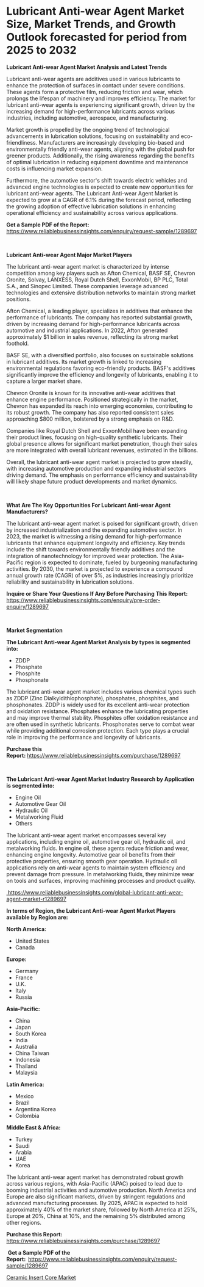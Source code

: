 <p><h1>Lubricant Anti-wear Agent Market Size, Market Trends, and Growth Outlook forecasted for period from 2025 to 2032</h1></p><p><strong>Lubricant Anti-wear Agent Market Analysis and Latest Trends</strong></p>
<p><p>Lubricant anti-wear agents are additives used in various lubricants to enhance the protection of surfaces in contact under severe conditions. These agents form a protective film, reducing friction and wear, which prolongs the lifespan of machinery and improves efficiency. The market for lubricant anti-wear agents is experiencing significant growth, driven by the increasing demand for high-performance lubricants across various industries, including automotive, aerospace, and manufacturing.</p><p>Market growth is propelled by the ongoing trend of technological advancements in lubrication solutions, focusing on sustainability and eco-friendliness. Manufacturers are increasingly developing bio-based and environmentally friendly anti-wear agents, aligning with the global push for greener products. Additionally, the rising awareness regarding the benefits of optimal lubrication in reducing equipment downtime and maintenance costs is influencing market expansion.</p><p>Furthermore, the automotive sector's shift towards electric vehicles and advanced engine technologies is expected to create new opportunities for lubricant anti-wear agents. The Lubricant Anti-wear Agent Market is expected to grow at a CAGR of 6.1% during the forecast period, reflecting the growing adoption of effective lubrication solutions in enhancing operational efficiency and sustainability across various applications.</p></p>
<p><strong>Get a Sample PDF of the Report:&nbsp;</strong> <a href="https://www.reliablebusinessinsights.com/enquiry/request-sample/1289697?utm_campaign=3109&utm_medium=2&utm_source=Github&utm_content=ia&utm_term=29032025&utm_id=lubricant-anti-wear-agent">https://www.reliablebusinessinsights.com/enquiry/request-sample/1289697</a></p>
<p>&nbsp;</p>
<p><strong>Lubricant Anti-wear Agent Major Market Players</strong></p>
<p><p>The lubricant anti-wear agent market is characterized by intense competition among key players such as Afton Chemical, BASF SE, Chevron Oronite, Solvay, LANXESS, Royal Dutch Shell, ExxonMobil, BP PLC, Total S.A., and Sinopec Limited. These companies leverage advanced technologies and extensive distribution networks to maintain strong market positions.</p><p>Afton Chemical, a leading player, specializes in additives that enhance the performance of lubricants. The company has reported substantial growth, driven by increasing demand for high-performance lubricants across automotive and industrial applications. In 2022, Afton generated approximately $1 billion in sales revenue, reflecting its strong market foothold.</p><p>BASF SE, with a diversified portfolio, also focuses on sustainable solutions in lubricant additives. Its market growth is linked to increasing environmental regulations favoring eco-friendly products. BASF's additives significantly improve the efficiency and longevity of lubricants, enabling it to capture a larger market share.</p><p>Chevron Oronite is known for its innovative anti-wear additives that enhance engine performance. Positioned strategically in the market, Chevron has expanded its reach into emerging economies, contributing to its robust growth. The company has also reported consistent sales approaching $800 million, bolstered by a strong emphasis on R&D.</p><p>Companies like Royal Dutch Shell and ExxonMobil have been expanding their product lines, focusing on high-quality synthetic lubricants. Their global presence allows for significant market penetration, though their sales are more integrated with overall lubricant revenues, estimated in the billions.</p><p>Overall, the lubricant anti-wear agent market is projected to grow steadily, with increasing automotive production and expanding industrial sectors driving demand. The emphasis on performance efficiency and sustainability will likely shape future product developments and market dynamics.</p></p>
<p>&nbsp;</p>
<p><strong>What Are The Key Opportunities For Lubricant Anti-wear Agent Manufacturers?</strong></p>
<p><p>The lubricant anti-wear agent market is poised for significant growth, driven by increased industrialization and the expanding automotive sector. In 2023, the market is witnessing a rising demand for high-performance lubricants that enhance equipment longevity and efficiency. Key trends include the shift towards environmentally friendly additives and the integration of nanotechnology for improved wear protection. The Asia-Pacific region is expected to dominate, fueled by burgeoning manufacturing activities. By 2030, the market is projected to experience a compound annual growth rate (CAGR) of over 5%, as industries increasingly prioritize reliability and sustainability in lubrication solutions.</p></p>
<p><strong>Inquire or Share Your Questions If Any Before Purchasing This Report:</strong> <a href="https://www.reliablebusinessinsights.com/enquiry/pre-order-enquiry/1289697?utm_campaign=3109&utm_medium=2&utm_source=Github&utm_content=ia&utm_term=29032025&utm_id=lubricant-anti-wear-agent">https://www.reliablebusinessinsights.com/enquiry/pre-order-enquiry/1289697</a></p>
<p>&nbsp;</p>
<p><strong>Market Segmentation</strong></p>
<p><strong>The Lubricant Anti-wear Agent Market Analysis by types is segmented into:</strong></p>
<p><ul><li>ZDDP</li><li>Phosphate</li><li>Phosphite</li><li>Phosphonate</li></ul></p>
<p><p>The lubricant anti-wear agent market includes various chemical types such as ZDDP (Zinc Dialkyldithiophosphate), phosphates, phosphites, and phosphonates. ZDDP is widely used for its excellent anti-wear protection and oxidation resistance. Phosphates enhance the lubricating properties and may improve thermal stability. Phosphites offer oxidation resistance and are often used in synthetic lubricants. Phosphonates serve to combat wear while providing additional corrosion protection. Each type plays a crucial role in improving the performance and longevity of lubricants.</p></p>
<p><strong>Purchase this Report:&nbsp;</strong><a href="https://www.reliablebusinessinsights.com/purchase/1289697?utm_campaign=3109&utm_medium=2&utm_source=Github&utm_content=ia&utm_term=29032025&utm_id=lubricant-anti-wear-agent">https://www.reliablebusinessinsights.com/purchase/1289697</a></p>
<p>&nbsp;</p>
<p><strong>The Lubricant Anti-wear Agent Market Industry Research by Application is segmented into:</strong></p>
<p><ul><li>Engine Oil</li><li>Automotive Gear Oil</li><li>Hydraulic Oil</li><li>Metalworking Fluid</li><li>Others</li></ul></p>
<p><p>The lubricant anti-wear agent market encompasses several key applications, including engine oil, automotive gear oil, hydraulic oil, and metalworking fluids. In engine oil, these agents reduce friction and wear, enhancing engine longevity. Automotive gear oil benefits from their protective properties, ensuring smooth gear operation. Hydraulic oil applications rely on anti-wear agents to maintain system efficiency and prevent damage from pressure. In metalworking fluids, they minimize wear on tools and surfaces, improving machining processes and product quality.</p></p>
<p><a href="https://www.reliablebusinessinsights.com/global-lubricant-anti-wear-agent-market-r1289697?utm_campaign=3109&utm_medium=2&utm_source=Github&utm_content=ia&utm_term=29032025&utm_id=lubricant-anti-wear-agent">&nbsp;https://www.reliablebusinessinsights.com/global-lubricant-anti-wear-agent-market-r1289697</a></p>
<p><strong>In terms of Region, the Lubricant Anti-wear Agent Market Players available by Region are:</strong></p>
<p>
    <p> <strong> North America: </strong>
        <ul>
            <li>United States</li>
            <li>Canada</li>
        </ul>
        </p> 
    <p> <strong> Europe: </strong>
        <ul>
            <li>Germany</li>
            <li>France</li>
            <li>U.K.</li>
            <li>Italy</li>
            <li>Russia</li>
        </ul>
        </p> 
    <p> <strong> Asia-Pacific: </strong>
        <ul>
            <li>China</li>
            <li>Japan</li>
            <li>South Korea</li>
            <li>India</li>
            <li>Australia</li>
            <li>China Taiwan</li>
            <li>Indonesia</li>
            <li>Thailand</li>
            <li>Malaysia</li>
        </ul>
        </p> 
    <p> <strong> Latin America: </strong>
        <ul>
            <li>Mexico</li>
            <li>Brazil</li>
            <li>Argentina Korea</li>
            <li>Colombia</li>
        </ul>
        </p> 
    <p> <strong> Middle East & Africa: </strong>
        <ul>
            <li>Turkey</li>
            <li>Saudi</li>
            <li>Arabia</li>
            <li>UAE</li>
            <li>Korea</li>
        </ul>
    </p>
    </p>
<p><p>The lubricant anti-wear agent market has demonstrated robust growth across various regions, with Asia-Pacific (APAC) poised to lead due to booming industrial activities and automotive production. North America and Europe are also significant markets, driven by stringent regulations and advanced manufacturing processes. By 2025, APAC is expected to hold approximately 40% of the market share, followed by North America at 25%, Europe at 20%, China at 10%, and the remaining 5% distributed among other regions.</p></p>
<p><strong>Purchase this Report: </strong><a href="https://www.reliablebusinessinsights.com/purchase/1289697?utm_campaign=3109&utm_medium=2&utm_source=Github&utm_content=ia&utm_term=29032025&utm_id=lubricant-anti-wear-agent">https://www.reliablebusinessinsights.com/purchase/1289697</a></p>
<p>&nbsp;<strong>Get a Sample PDF of the Report:&nbsp;&nbsp;</strong><a href="https://www.reliablebusinessinsights.com/enquiry/request-sample/1289697?utm_campaign=3109&utm_medium=2&utm_source=Github&utm_content=ia&utm_term=29032025&utm_id=lubricant-anti-wear-agent">https://www.reliablebusinessinsights.com/enquiry/request-sample/1289697</a></p>
<p><strong></strong></p>
<p><p><a href="https://github.com/jhamygunler/Market-Research-Report-List-1/blob/main/ceramic-insert-core-market.md?utm_campaign=3109&utm_medium=2&utm_source=Github&utm_content=ia&utm_term=29032025&utm_id=lubricant-anti-wear-agent">Ceramic Insert Core Market</a></p></p>